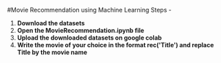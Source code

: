 #Movie Recommendation using Machine Learning
Steps - 
  1) **Download the datasets**
  2) **Open the MovieRecommendation.ipynb file**
  3) **Upload the downloaded datasets on google colab**
  4) **Write the movie of your choice in the format rec('Title') and replace Title by the movie name**
